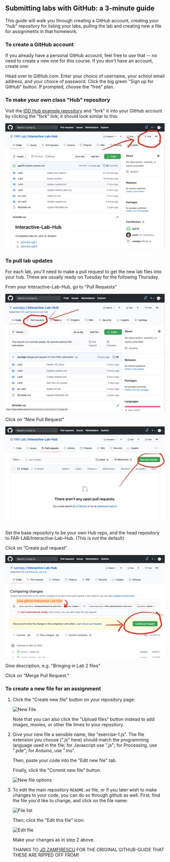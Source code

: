 Submitting labs with GitHub: a 3-minute guide
-------------------------------------------------

This guide will walk you through creating a GitHub account, creating your "hub" repository for listing your labs, pulling the lab  and creating new a file for assignments in that homework.

### To create a GitHub account ### 

If you already have a personal GitHub account, feel free to use that -- no need to create a new one for this course. If you don't have an account, create one:

Head over to GitHub.com.
Enter your choice of username, your school email address, and your choice of password.
Click the big green "Sign up for GitHub" button.
If prompted, choose the "free" plan.

### To make your own class "Hub" repository ### 

Visit the [IDD Hub example repository](https://github.com/FAR-Lab/Interactive-Lab-Hub) and "fork" it into your GitHub account by clicking the "fork" link; it should look similar to this:

![Fork repository](readings/fork.png?raw=true)

### To pull lab updates ### 

For each lab, you'll need to make a pull request to get the new lab files into your hub. These are usually ready on Tuesday for the following Thursday.

From *your* Interactive-Lab-Hub, go to "Pull Requests"

![Pull Requests](readings/pull.png?raw=true)

Click on "New Pull Request"

![New Pull Request](readings/newpull.png?raw=true)

Set the base repository to be your own Hub repo, and the head repository to FAR-LAB/Interactive-Lab-Hub. (This is *not* the default)

Click on “Create pull request“

![Create Pull Request](readings/compare_changes.png?raw=true)

Give description, e.g. "Bringing in Lab 2 files"

Click on "Merge Pull Request."



### To create a new file for an assignment ### 

1.  Click the "Create new file" button on your repository page:
    
    ![New File](https://github.com/jdz32/github-guide/edit/masterimg/new-file.png?raw=true)
    
    Note that you can also click the "Upload files" button instead to add images, movies, or other file times to your repository.

2.  Give your new file a sensible name, like "exercise-1.js". The file extension you choose  (".js" here) should match
    the programming language used in the file; for Javascript use ".js"; for Processing, use ".pde"; for Arduino, use ".ino".
    
    Then, paste your code into the "Edit new file" tab.
    
    Finally, click the "Commit new file" button.
    
    ![New file options](https://github.com/jdz32/github-guide/edit/masterimg/new-file-entry.png?raw=true)

3.  To edit the main repository `README.md` file, or if you later wish to 
    make changes to your code, you can do so through github as well. First,
    find the file you'd like to change, and click on the file name:
    
    ![File list](https://github.com/jdz32/github-guide/edit/masterimg/file-list.png?raw=true)
    
    Then, click the "Edit this file" icon:
    
    ![Edit file](https://github.com/jdz32/github-guide/edit/masterimg/edit-file.png?raw=true)
    
    Make your changes as in step 2 above.
    
    THANKS TO [JD ZAMFIRESCU](https://github.com/jdz32) FOR THE ORIGINAL GITHUB-GUIDE THAT THESE ARE RIPPED OFF FROM!
